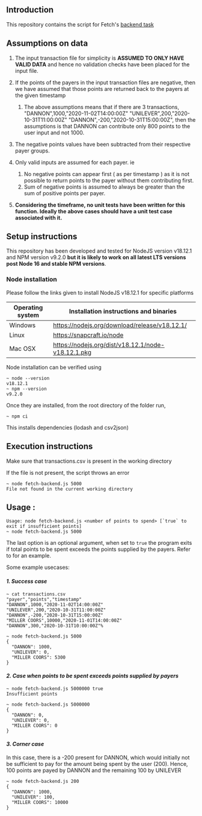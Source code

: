 
## Introduction

This repository contains the script for Fetch's  [backend task](https://docs.google.com/document/d/1Yn_xAonwLOINma3MquU5ag6KoNMkrH3uA-99pJvqaWs/edit)


## Assumptions on data 

1. The input transaction file for simplicity is **ASSUMED TO ONLY HAVE VALID DATA** and hence no validation checks have been placed for the input file.
2. If the points of the payers in the input transaction files are negative, then we have assumed that those points are returned back to the payers at the given timestamp
    1. The above assumptions means that if there are 3 transactions, 
    "DANNON",1000,"2020-11-02T14:00:00Z"
    "UNILEVER",200,"2020-10-31T11:00:00Z"
    "DANNON",-200,"2020-10-31T15:00:00Z",
    then the assumptions is that DANNON can contribute only 800 points to the user input and not 1000. 

3. The negative points values have been subtracted from their respective payer groups.
4. Only valid inputs are assumed for each payer. ie
   1. No negative points can appear first ( as per timestamp ) as it is not possible to return points to the payer without them contributing first.
   2. Sum of negative points is assumed to always be greater than the sum of positive points per payer.
5. **Considering the timeframe, no unit tests have been written for this function. Ideally the above cases should have a unit test case associated with it.**


## Setup instructions

This repository has been developed and tested for NodeJS version v18.12.1 and NPM version v9.2.0 **but it is likely to work on all latest LTS versions post Node 16 and stable NPM versions**. 

### Node installation


Please follow the links given to install NodeJS v18.12.1 for specific platforms

| Operating system      | Installation instructions and binaries |
| ----------- | ----------- |
| Windows      | https://nodejs.org/download/release/v18.12.1/       |
| Linux   |      https://snapcraft.io/node   |
| Mac OSX  |    https://nodejs.org/dist/v18.12.1/node-v18.12.1.pkg        |


Node installation can be verified using 

``` 
~ node --version 
v18.12.1
~ npm --version
v9.2.0
```

Once they are installed, from the root directory of the folder run, 

```
~ npm ci 
```

This installs dependencies (lodash and csv2json)

## Execution instructions

Make sure that transactions.csv is present in the working directory

If the file is not present, the script throws an error

```
~ node fetch-backend.js 5000
File not found in the current working directory
```
 
   


## Usage :

```
Usage: node fetch-backend.js <number of points to spend> [`true` to exit if insufficient points]
~ node fetch-backend.js 5000 
```

The last option is an optional argument, when set to `true` the program exits if total points to be spent exceeds the points supplied by the payers. Refer to 
for an example. 

Some example usecases: 

#### ***1. Success case***

```
~ cat transactions.csv
"payer","points","timestamp"
"DANNON",1000,"2020-11-02T14:00:00Z"
"UNILEVER",200,"2020-10-31T11:00:00Z"
"DANNON",-200,"2020-10-31T15:00:00Z"
"MILLER COORS",10000,"2020-11-01T14:00:00Z"
"DANNON",300,"2020-10-31T10:00:00Z"% 

~ node fetch-backend.js 5000
{
  "DANNON": 1000,
  "UNILEVER": 0,
  "MILLER COORS": 5300
}
```


#### ***2. Case when points to be spent exceeds points supplied by payers***
```
~ node fetch-backend.js 5000000 true
Insufficient points
```
```
~ node fetch-backend.js 5000000
{
  "DANNON": 0,
  "UNILEVER": 0,
  "MILLER COORS": 0
}
```

#### ***3. Corner case***

In this case, there is a -200 present for DANNON, which would initially not be sufficient to pay for the amount being spent by the user (200). Hence, 100 points are payed by DANNON and the remaining 100 by UNILEVER

```
~ node fetch-backend.js 200
{
  "DANNON": 1000,
  "UNILEVER": 100,
  "MILLER COORS": 10000
}
```












